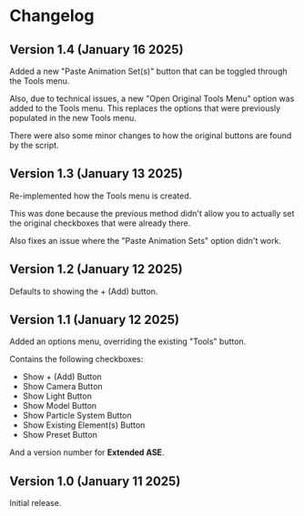 # Changelog

## Version 1.4 **(January 16 2025)**
Added a new "Paste Animation Set(s)" button that can be toggled through the Tools menu.

Also, due to technical issues, a new "Open Original Tools Menu" option was added to the Tools menu. This replaces the options that were previously populated in the new Tools menu.

There were also some minor changes to how the original buttons are found by the script.

## Version 1.3 **(January 13 2025)**
Re-implemented how the Tools menu is created.

This was done because the previous method didn't allow you to actually set the original checkboxes that were already there.

Also fixes an issue where the "Paste Animation Sets" option didn't work.

## Version 1.2 **(January 12 2025)**
Defaults to showing the + (Add) button.

## Version 1.1 **(January 12 2025)**
Added an options menu, overriding the existing "Tools" button.

Contains the following checkboxes:
- Show + (Add) Button
- Show Camera Button
- Show Light Button
- Show Model Button
- Show Particle System Button
- Show Existing Element(s) Button
- Show Preset Button

And a version number for **Extended ASE**.

## Version 1.0 **(January 11 2025)**
Initial release.
